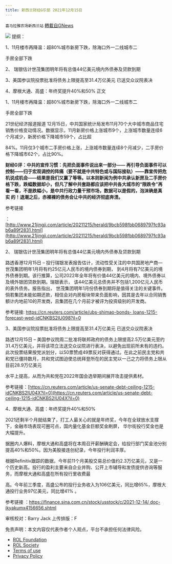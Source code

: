 ```yaml
---
title: 新西兰财经G乐部 2021年12月15日
---
```

`喜马拉雅农场新西兰站` [轉載自GNews](https://gnews.org/zh-hans/1766691/)

![](https://assets.gnews.org/wp-content/uploads/2021/10/图片-1-10.jpg)
提纲：

1、11月楼市再降温：超80%城市新房下跌，除海⼝外⼀⼆线城市⼆

⼿房全部下跌

2、 瑞银估计世茂集团明年将有总值44亿美元境内外债券及贷款到期

3、美国参议院投票批准将债务上限提⾼⾄31.4万亿美元 已送交众议院表决

4、摩根⼤通、⾼盛：年终奖提升40%和50% 正⽂

1、11月楼市再降温：超80%城市新房下跌，除海⼝外⼀⼆线城市⼆

⼿房全部下跌

21世纪经济报道报道 12月15日，中共国家统计局发布11月70个⼤中城市商品住宅销售价格变动情况。数据显示，11月新房价格上涨城市9个，上涨城市数量连续6个月减少，新房价格下降城市59个，占比超

84%。11月仅3个城市⼆⼿房价格上涨，上涨城市数量连续8个月减少，⼆⼿房价格下降城市62个，占比90%。

**财经G评：**中共的宣传习惯：先把负面事件说出来⼀部分—— 再引导负面事件可以控制——归于宏观调控的阵痛（要不就是中共特⾊或与国际接轨）——靠宣传把危机说成机会——结果是我们又赢了等等。以本则新闻为例**中共承认新房及⼆⼿房价格下跌，跌幅数据却小，但凡了解中共套路都应该把中共各⼤城市的“限跌令”再看⼀看，不是跌幅小，是中共⾏政⼒量⼲预市场，数据可以是假的，泡沫确是真实 的！退潮之后，赤裸裸的债务会让中共的经济彻底奔溃。**

参考链接

：[http://www.21jingji.com/article/20211215/herald/9bcb598fbb0689797fc93ab6a89f2831.html](http://www.21jingji.com/article/20211215/herald/9bcb598fbb0689797fc93ab6a89f2831.html)

2、 瑞银估计世茂集团明年将有总值44亿美元境内外债券及贷款到期

路透香港12月15日 – 投⾏瑞银发表报告估计，流动性受关注的中共国房地产商—世茂集团明年1月将有约25亿元⼈民币的境内债券到期， 到4月将有7亿美元的境外债券到期。该⾏推算，公司2022年全年将有价值44亿美元的境内、境外债券以及境外银团贷款到期。瑞银表示， 该44亿美元总债务并不包括1,200亿元⼈民币的表外债务。报告指出， 世茂集团明年1月份债券到期将是值得关注的关键事件。倘若集团未能如期还款，相信会对内房板块带来负面影响，因其是去年以合同销售额计内地前10的开发商，且集团在⼏个月前才被评为投资级别的开发商。

参考链接: [https://cn.reuters.com/article/ubs-shimao-bonds- loans-1215-forecast-wed-idCNKBS2IU098?il=0](https://cn.reuters.com/article/ubs-shimao-bonds-%20loans-1215-forecast-wed-idCNKBS2IU098?il=0)

3、美国参议院投票批准将债务上限提⾼⾄31.4万亿美元 已送交众议院表决

路透12月15日 – 美国参议院周⼆批准将联邦政府的债务上限提⾼2.5万亿美元⾄约31.4万亿美元，并将该项立法送交众议院进⾏表决，以避免出现前所未有的违约。此次投票结果按党派划分，以50票赞成49票反对获得通过。在此之前民主党和共和党已僵持数月，共和党试图迫使总统拜登所在的民主党以⼀⼰之⼒将债务上限从目前28.9万亿美元

⽔平上提⾼，从⽽为共和党在2022年国会选举期间展开攻击提供素材。

参考链接：[https://cn.reuters.com/article/us-senate-debt-ceiling-1215-idCNKBS2IU04X?il=0](https://cn.reuters.com/article/us-senate-debt-ceiling-1215-idCNKBS2IU04X?il=0)

4、摩根⼤通、⾼盛：年终奖提升40%和50%

2021还剩半个月就结束了，打⼯⼈最关⼼的就是年终奖，今年在全球放⽔支撑下，⾦融市场表现可圈可点，国内量化基⾦巨额奖⾦刷屏， 华尔街投⾏奖⾦也是⼤幅提升。

据圈内⼈爆料，摩根⼤通和⾼盛将在本周召开薪酬确定会，给投⾏部门奖⾦池分别提⾼40%和50%。因为美股接连创纪录，今年投⾏利润丰厚。

根据Reﬁnitiv跟踪的数据，今年前11个月美股交易总价值约2.3万亿美元，又是⼀个历史新⾼。投⾏的盈利主要来自企业并购、公开上市辅导和发债提供咨询等服务，⽽摩根⼤通和⾼盛在所有投⾏里收费最

⾼。今年前三季度，⾼盛公布的投⾏业务收⼊为106亿美元，同比增65%，摩根⼤通投⾏业务97亿美元，同比增41% 。

参考链接 ：[https://ﬁnance.sina.com.cn/stock/usstock/c/2021-12-14/ doc-ikyakumx4156656.shtml](https://ﬁnance.sina.com.cn/stock/usstock/c/2021-12-14/%20doc-ikyakumx4156656.shtml)

审核校对：Barry Jack
上传排版：F

 

免责声明：本文内容仅代表作者个人观点，平台不承担任何法律风险。

- [ROL Foundation](https://rolfoundation.org/)
- [ROL Society](https://rolsociety.org/)
- [Terms of use](https://gnews.org/terms-of-use-3/)
- [Privacy Policy](https://gnews.org/privacy-policy/)
